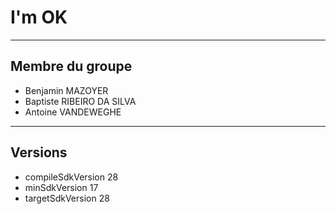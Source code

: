 # I'm OK
-------------------------

## Membre du groupe

* Benjamin MAZOYER
* Baptiste RIBEIRO DA SILVA
* Antoine VANDEWEGHE

-----------------

## Versions

* compileSdkVersion 28
* minSdkVersion 17
* targetSdkVersion 28
